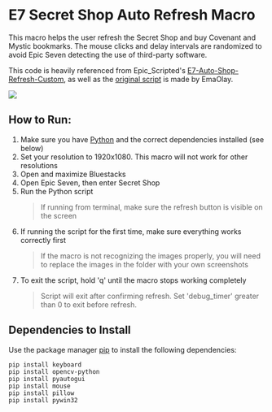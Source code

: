 # E7 Secret Shop Auto Refresh Macro
This macro helps the user refresh the Secret Shop and buy Covenant and Mystic bookmarks. The mouse clicks and delay intervals are randomized to avoid Epic Seven detecting the use of third-party software. 

This code is heavily referenced from Epic_Scripted's [E7-Auto-Shop-Refresh-Custom](https://github.com/EpicScipted/E7-Auto-Shop-Refresh-Custom), as well as the [original script](https://github.com/EmaOlay/E7-Auto-Shop-Refresh) is made by EmaOlay.

![](https://media.giphy.com/media/NSAX9N2SyPUVrih2E0/giphy-downsized-large.gif)

## How to Run:
1. Make sure you have [Python](https://www.python.org/downloads/) and the correct dependencies installed (see below)
2. Set your resolution to 1920x1080. This macro will not work for other resolutions
3. Open and maximize Bluestacks
4. Open Epic Seven, then enter Secret Shop
5. Run the Python script
	>If running from terminal, make sure the refresh button is visible on the screen
6. If running the script for the first time, make sure everything works correctly first
	>If the macro is not recognizing the images properly, you will need to replace the images in the folder with your own screenshots
7. To exit the script, hold 'q' until the macro stops working completely
    > Script will exit after confirming refresh. Set 'debug_timer' greater than 0 to exit before refresh.

## Dependencies to Install
Use the package manager [pip](https://pip.pypa.io/en/stable/installation/) to install the following dependencies:
```
pip install keyboard
pip install opencv-python
pip install pyautogui
pip install mouse
pip install pillow
pip install pywin32
```
